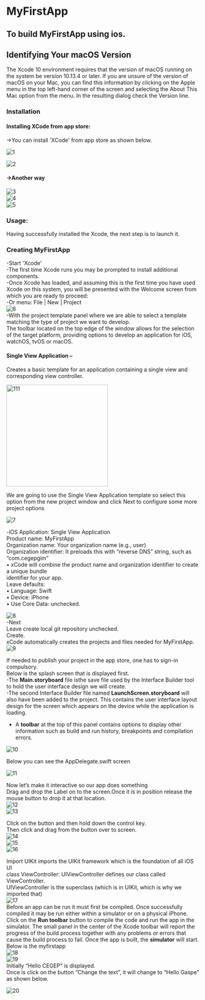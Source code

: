 # MyFirstApp<br />
## To build MyFirstApp using ios.<br />

##  Identifying Your macOS Version<br />

The Xcode 10 environment requires that the version of macOS running on the system be version 10.13.4 or later. If you are unsure of the version of macOS on your Mac, you can find this information by clicking on the Apple menu in the top left-hand corner of the screen and selecting the About This Mac option from the menu. In the resulting dialog check the Version line.<br />

### Installation<br />

#### Installing XCode from app store:<br />

->You can install 'XCode' from app store as shown below.<br />

![1](https://user-images.githubusercontent.com/74371450/106769101-9ce4ca80-6662-11eb-97f8-0e1b31071110.jpg)<br />

 ![2](https://user-images.githubusercontent.com/74371450/106769611-27c5c500-6663-11eb-833c-11c7bf80fc11.png)<br />
  
#### ->Another way<br />
 
 ![3](https://user-images.githubusercontent.com/74371450/106769814-63608f00-6663-11eb-8cd7-417d33e61c37.jpg)<br />
  ![4](https://user-images.githubusercontent.com/74371450/106781155-c146a400-666e-11eb-873c-0ec3ba671b33.png) <br />
  ![5](https://user-images.githubusercontent.com/74371450/106781162-c3a8fe00-666e-11eb-8770-04b4f685caa2.png) <br />
 
### Usage:<br />
 Having successfully installed the Xcode, the next step is to launch it.
 
 
### Creating MyFirstApp&nbsp;

-Start 'Xcode'<br />
-The first time Xcode runs you may be prompted to install additional components.<br />
-Once Xcode has loaded, and assuming this is the first time you have used Xcode on this system, you will be presented with the Welcome screen from which you are ready to proceed:
<br />
-Or menu: File | New | Project<br />
 ![6](https://user-images.githubusercontent.com/74371450/106781502-25696800-666f-11eb-9429-f57f67eebf41.png)<br />
 -With the project template panel where we are able to select a template matching the type of project we want to develop.<br />
 The toolbar located on the top edge of the window allows for the selection of the target platform, providing options to develop an application for iOS, watchOS, tvOS or macOS.<br />
 #### Single View Application – <br />
 Creates a basic template for an application containing a single view and corresponding view controller.<br />
 
 <img width="265" alt="111" src="https://user-images.githubusercontent.com/74371450/106866614-addd1c80-66f2-11eb-889b-ccc20b6603a0.PNG"><br />
 
 We are going to use the Single View Application template so select this option from the new project window and click Next to configure some more project options<br />
 
 ![7](https://user-images.githubusercontent.com/74371450/106781507-27332b80-666f-11eb-9541-b8759c03efc4.png)
 
-iOS Application: Single View Application<br />
 Product name: MyFirstApp<br />
 Organization name: Your organization name (e.g., user)<br />
 Organization identifier: It preloads this with “reverse DNS” string, such as “com.cegepgim”<br />
• xCode will combine the product name and organization identifier to create a unique bundle<br />
identifier for your app.<br />
Leave defaults:<br />
• Language: Swift<br />
• Device: iPhone<br />
• Use Core Data: unchecked.<br />
 
 ![8](https://user-images.githubusercontent.com/74371450/106781508-27332b80-666f-11eb-961d-1d287c7c234e.png)<br />
 -Next<br />
Leave create local git repository unchecked.<br />
Create.<br />
xCode automatically creates the projects and files needed for MyFirstApp.<br />
 ![9](https://user-images.githubusercontent.com/74371450/106781509-27cbc200-666f-11eb-93c0-e513da949e56.png)<br />
 
If needed to publish your project in the app store, one has to sign-in compulsory.<br />
Below is the splash screen that is displayed first.<br />
-The **Main.storyboard** file isthe save file used by the Interface Builder tool to hold the user interface design we will create.<br />
-The second Interface Builder file named **LaunchScreen.storyboard** will also have been added to the project. This contains the user interface layout design for the screen which appears on the device while the application is loading.<br />
- A **toolbar** at the top of this panel contains options to display other information such as build and run history, breakpoints and compilation errors.
 
 ![10](https://user-images.githubusercontent.com/74371450/106781511-28645880-666f-11eb-94a9-7a659596d7db.png)<br />
 
Below you can see the AppDelegate.swift screen<br />

![11](https://user-images.githubusercontent.com/74371450/106781512-28fcef00-666f-11eb-8de2-16c177f13c87.png)<br />
 
Now let’s make it interactive so our app does something<br />
Drag and drop the Label on to the screen.Once it is in position release the mouse button to drop it at that location. <br />
 ![12](https://user-images.githubusercontent.com/74371450/106781516-29958580-666f-11eb-9fbf-0d1435ed9b29.png)<br />
![13](https://user-images.githubusercontent.com/74371450/106781517-2a2e1c00-666f-11eb-9ded-dab1a0cecb7f.png)<br />
 
Click on the button and then hold down the control key.<br />
Then click and drag from the button over to screen.<br />
 ![14](https://user-images.githubusercontent.com/74371450/106781521-2a2e1c00-666f-11eb-8e44-b287868125ab.png)<br />
![15](https://user-images.githubusercontent.com/74371450/106781522-2ac6b280-666f-11eb-8162-ee7be9313432.png)<br />
![16](https://user-images.githubusercontent.com/74371450/106781525-2b5f4900-666f-11eb-9ef5-81671c24f016.png)<br />
 
 
Import UIKit imports the UIKit framework which is the foundation of all iOS UI<br />
class ViewController: UIViewController defines our class called ViewController.<br />
UIViewController is the superclass (which is in UIKit, which is why we imported that)<br />
 ![17](https://user-images.githubusercontent.com/74371450/106781528-2bf7df80-666f-11eb-887e-c716d3c14609.png)<br />
 Before an app can be run it must first be compiled. Once successfully compiled it may be run either within a simulator or on a physical iPhone.<br />
 Click on the **Run toolbar** button to compile the code and run the app in the simulator. The small panel in the center of the Xcode toolbar will report the progress of the build process together with any problems or errors that cause the build process to fail. Once the app is built, the **simulator** will start.<br />
 Below is the myfirstapp<br />
 ![18](https://user-images.githubusercontent.com/74371450/106781531-2bf7df80-666f-11eb-918c-14bf3b580c11.png)<br />
 ![19](https://user-images.githubusercontent.com/74371450/106781532-2c907600-666f-11eb-9c34-8412cc8ef2ce.png)<br />
Initially “Hello CEGEP” is displayed.<br />
Once is click on the button “Change the text”, it will change to “Hello Gaspe” as shown below.<br />
 
![20](https://user-images.githubusercontent.com/74371450/106781535-2c907600-666f-11eb-9669-bdab63155a64.png)<br />
